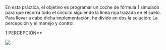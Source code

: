 En esta práctica, el objetivo es programar un coche de fórmula 1 simulado para que recorra todo el circuito siguiendo la línea roja trazada en el suelo.
Para llevar a cabo dicha implementación, he divido en dos la solución: La percepción y el manejo y control.

1.PERCEPCIÓN**



<img src="https://i.ibb.co/LzpSPyQ/followline.png" />


